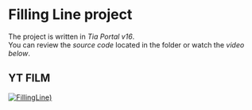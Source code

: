 # Filling Line project #

The project is written in *Tia Portal v16*. </br>
You can review the *source code* located in the folder or watch the *video below*.


## YT FILM ##

[![FillingLine](https://i.ytimg.com/vi/7AlPZWtpa_c/hqdefault.jpg))](https://youtu.be/7AlPZWtpa_c?si=C40cXf7wtWdRqynQ)



